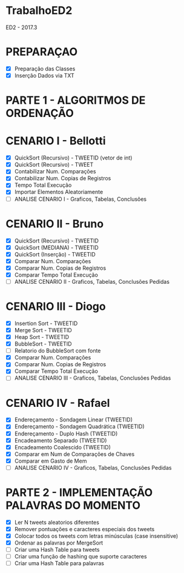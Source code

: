 # TrabalhoED2
ED2 - 2017.3
# PREPARAÇAO
- [x] Preparação das Classes
- [x] Inserção Dados via TXT

# PARTE 1 - ALGORITMOS DE ORDENAÇÃO

# CENARIO I - Bellotti
- [x] QuickSort (Recursivo) - TWEETID (vetor de int)
- [x] QuickSort (Recursivo) - TWEET
- [x] Contabilizar Num. Comparações
- [x] Contabilizar Num. Copias de Registros
- [x] Tempo Total Execução
- [x] Importar Elementos Aleatoriamente
- [ ] ANALISE CENARIO I -  Graficos, Tabelas, Conclusões

# CENARIO II - Bruno
- [x] QuickSort (Recursivo) - TWEETID
- [x] QuickSort (MEDIANA) - TWEETID
- [x] QuickSort (Inserção) - TWEETID
- [x] Comparar Num. Comparações
- [x] Comparar Num. Copias de Registros
- [x] Comparar Tempo Total Execução
- [ ] ANALISE CENARIO II -  Graficos, Tabelas, Conclusões Pedidas

# CENARIO III -  Diogo
- [x] Insertion Sort - TWEETID
- [x] Merge Sort - TWEETID
- [x] Heap Sort - TWEETID
- [x] BubbleSort - TWEETID
- [ ] Relatorio do BubbleSort com fonte
- [x] Comparar Num. Comparações
- [x] Comparar Num. Copias de Registros
- [x] Comparar Tempo Total Execução
- [ ] ANALISE CENARIO III -  Graficos, Tabelas, Conclusões Pedidas

# CENARIO IV - Rafael
- [x] Endereçamento - Sondagem Linear (TWEETID)
- [x] Endereçamento - Sondagem Quadrática (TWEETID)
- [x] Endereçamento - Duplo Hash (TWEETID)
- [x] Encadeamento Separado (TWEETID)
- [x] Encadeamento Coalescido (TWEETID)
- [x] Comparar em Num de Comparações de Chaves
- [x] Comparar em Gasto de Mem
- [ ] ANALISE CENARIO IV -  Graficos, Tabelas, Conclusões Pedidas

# PARTE 2 - IMPLEMENTAÇÃO PALAVRAS DO MOMENTO
- [x] Ler N tweets aleatorios diferentes
- [x] Remover pontuações e caracteres especiais dos tweets
- [x] Colocar todos os tweets com letras minúsculas (case insensitive)
- [x] Ordenar as palavras por MergeSort
- [ ] Criar uma Hash Table para tweets
- [ ] Criar uma função de hashing que suporte caracteres
- [ ] Criar uma Hash Table para palavras
